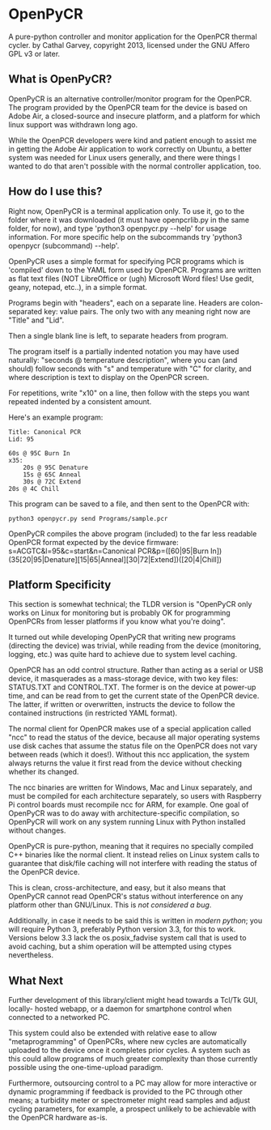 # OpenPyCR
A pure-python controller and monitor application for the OpenPCR thermal cycler.
by Cathal Garvey, copyright 2013, licensed under the GNU Affero GPL v3 or later.

## What is OpenPyCR?
OpenPyCR is an alternative controller/monitor program for the OpenPCR. The program
provided by the OpenPCR team for the device is based on Adobe Air, a closed-source
and insecure platform, and a platform for which linux support was withdrawn long ago.

While the OpenPCR developers were kind and patient enough to assist me in getting
the Adobe Air application to work correctly on Ubuntu, a better system was needed
for Linux users generally, and there were things I wanted to do that aren't possible
with the normal controller application, too.

## How do I use this?
Right now, OpenPyCR is a terminal application only. To use it, go to the folder
where it was downloaded (it must have openpcrlib.py in the same folder, for now),
and type 'python3 openpycr.py --help' for usage information. For more specific
help on the subcommands try 'python3 openpycr (subcommand) --help'.

OpenPyCR uses a simple format for specifying PCR programs which is 'compiled'
down to the YAML form used by OpenPCR. Programs are written as flat text files
(NOT LibreOffice or (ugh) Microsoft Word files! Use gedit, geany, notepad, etc..),
in a simple format.

Programs begin with "headers", each on a separate line. Headers are colon-separated
key: value pairs. The only two with any meaning right now are "Title" and "Lid".

Then a single blank line is left, to separate headers from program.

The program itself is a partially indented notation you may have used naturally:
"seconds @ temperature description", where you can (and should) follow seconds
with "s" and temperature with "C" for clarity, and where description is text
to display on the OpenPCR screen.

For repetitions, write "x10" on a line, then follow with the steps you want
repeated indented by a consistent amount.

Here's an example program:
```
Title: Canonical PCR
Lid: 95

60s @ 95C Burn In
x35:
    20s @ 95C Denature
    15s @ 65C Anneal
    30s @ 72C Extend
20s @ 4C Chill
``` 

This program can be saved to a file, and then sent to the OpenPCR with:
```
python3 openpycr.py send Programs/sample.pcr
```

OpenPyCR compiles the above program (included) to the far less readable OpenPCR
format expected by the device firmware:
s=ACGTC&l=95&c=start&n=Canonical PCR&p=([60|95|Burn In])(35[20|95|Denature][15|65|Anneal][30|72|Extend])([20|4|Chill])

## Platform Specificity
This section is somewhat technical; the TLDR version is "OpenPyCR only works
on Linux for monitoring but is probably OK for programming OpenPCRs from lesser
platforms if you know what you're doing".

It turned out while developing OpenPyCR that writing new programs (directing the
device) was trivial, while reading from the device (monitoring, logging, etc.)
was quite hard to achieve due to system level caching.

OpenPCR has an odd control structure. Rather than acting as a serial or USB device,
it masquerades as a mass-storage device, with two key files: STATUS.TXT and CONTROL.TXT.
The former is on the device at power-up time, and can be read from to get the current
state of the OpenPCR device. The latter, if written or overwritten, instructs the
device to follow the contained instructions (in restricted YAML format).

The normal client for OpenPCR makes use of a special application called "ncc" to
read the status of the device, because all major operating systems use disk caches
that assume the status file on the OpenPCR does not vary between reads (which it
does!). Without this ncc application, the system always returns the value it first
read from the device without checking whether its changed.

The ncc binaries are written for Windows, Mac and Linux separately, and must be
compiled for each architecture separately, so users with Raspberry Pi control
boards must recompile ncc for ARM, for example. One goal of OpenPyCR was to do
away with architecture-specific compilation, so OpenPyCR will work on any system
running Linux with Python installed without changes.

OpenPyCR is pure-python, meaning that it requires no specially compiled C++
binaries like the normal client. It instead relies on Linux system calls to
guarantee that disk/file caching will not interfere with reading the status
of the OpenPCR device.

This is clean, cross-architecture, and easy, but it also means that OpenPyCR
cannot read OpenPCR's status without interference on any platform other than
GNU/Linux. This is *not considered a bug*.

Additionally, in case it needs to be said this is written in *modern python*;
you will require Python 3, preferably Python version 3.3, for this to work.
Versions below 3.3 lack the os.posix_fadvise system call that is used to avoid
caching, but a shim operation will be attempted using ctypes nevertheless.

## What Next
Further development of this library/client might head towards a Tcl/Tk GUI, locally-
hosted webapp, or a daemon for smartphone control when connected to a networked PC.

This system could also be extended with relative ease to allow "metaprogramming" of
OpenPCRs, where new cycles are automatically uploaded to the device once it completes
prior cycles. A system such as this could allow programs of much greater complexity
than those currently possible using the one-time-upload paradigm.

Furthermore, outsourcing control to a PC may allow for more interactive or dynamic
programming if feedback is provided to the PC through other means; a turbidity
meter or spectrometer might read samples and adjust cycling parameters, for example,
a prospect unlikely to be achievable with the OpenPCR hardware as-is.
